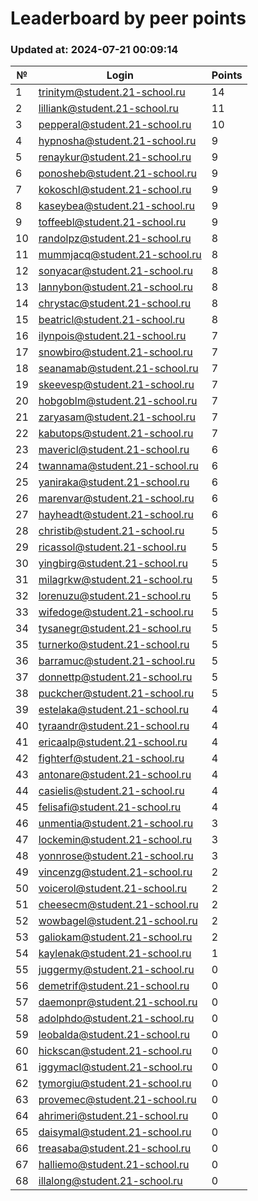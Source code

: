 # Leaderboard by peer points

### Updated at: 2024-07-21 00:09:14

| № | Login | Points |
|---|-------|--------|
|1|trinitym@student.21-school.ru|14|
|2|lilliank@student.21-school.ru|11|
|3|pepperal@student.21-school.ru|10|
|4|hypnosha@student.21-school.ru|9|
|5|renaykur@student.21-school.ru|9|
|6|ponosheb@student.21-school.ru|9|
|7|kokoschl@student.21-school.ru|9|
|8|kaseybea@student.21-school.ru|9|
|9|toffeebl@student.21-school.ru|9|
|10|randolpz@student.21-school.ru|8|
|11|mummjacq@student.21-school.ru|8|
|12|sonyacar@student.21-school.ru|8|
|13|lannybon@student.21-school.ru|8|
|14|chrystac@student.21-school.ru|8|
|15|beatricl@student.21-school.ru|8|
|16|ilynpois@student.21-school.ru|7|
|17|snowbiro@student.21-school.ru|7|
|18|seanamab@student.21-school.ru|7|
|19|skeevesp@student.21-school.ru|7|
|20|hobgoblm@student.21-school.ru|7|
|21|zaryasam@student.21-school.ru|7|
|22|kabutops@student.21-school.ru|7|
|23|mavericl@student.21-school.ru|6|
|24|twannama@student.21-school.ru|6|
|25|yaniraka@student.21-school.ru|6|
|26|marenvar@student.21-school.ru|6|
|27|hayheadt@student.21-school.ru|6|
|28|christib@student.21-school.ru|5|
|29|ricassol@student.21-school.ru|5|
|30|yingbirg@student.21-school.ru|5|
|31|milagrkw@student.21-school.ru|5|
|32|lorenuzu@student.21-school.ru|5|
|33|wifedoge@student.21-school.ru|5|
|34|tysanegr@student.21-school.ru|5|
|35|turnerko@student.21-school.ru|5|
|36|barramuc@student.21-school.ru|5|
|37|donnettp@student.21-school.ru|5|
|38|puckcher@student.21-school.ru|5|
|39|estelaka@student.21-school.ru|4|
|40|tyraandr@student.21-school.ru|4|
|41|ericaalp@student.21-school.ru|4|
|42|fighterf@student.21-school.ru|4|
|43|antonare@student.21-school.ru|4|
|44|casielis@student.21-school.ru|4|
|45|felisafi@student.21-school.ru|4|
|46|unmentia@student.21-school.ru|3|
|47|lockemin@student.21-school.ru|3|
|48|yonnrose@student.21-school.ru|3|
|49|vincenzg@student.21-school.ru|2|
|50|voicerol@student.21-school.ru|2|
|51|cheesecm@student.21-school.ru|2|
|52|wowbagel@student.21-school.ru|2|
|53|galiokam@student.21-school.ru|2|
|54|kaylenak@student.21-school.ru|1|
|55|juggermy@student.21-school.ru|0|
|56|demetrif@student.21-school.ru|0|
|57|daemonpr@student.21-school.ru|0|
|58|adolphdo@student.21-school.ru|0|
|59|leobalda@student.21-school.ru|0|
|60|hickscan@student.21-school.ru|0|
|61|iggymacl@student.21-school.ru|0|
|62|tymorgiu@student.21-school.ru|0|
|63|provemec@student.21-school.ru|0|
|64|ahrimeri@student.21-school.ru|0|
|65|daisymal@student.21-school.ru|0|
|66|treasaba@student.21-school.ru|0|
|67|halliemo@student.21-school.ru|0|
|68|illalong@student.21-school.ru|0|


